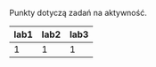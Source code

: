 Punkty dotyczą zadań na aktywność.

| lab1 | lab2 | lab3 |
|------|------|------|
|    1 |    1 |    1 |
